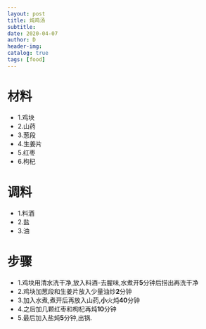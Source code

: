 ```yaml
--- 
layout: post
title: 炖鸡汤 
subtitle:
date: 2020-04-07
author: D
header-img:
catalog: true
tags: [food]
---
```


# 材料
- 1.鸡块
- 2.山药
- 3.葱段
- 4.生姜片
- 5.红枣
- 6.枸杞

# 调料
- 1.料酒
- 2.盐
- 3.油

# 步骤
- 1.鸡块用清水洗干净,放入料酒-去腥味,水煮开**5**分钟后捞出再洗干净
- 2.鸡块加葱段和生姜片放入少量油炒**2**分钟
- 3.加入水煮,煮开后再放入山药,**小**火炖**40**分钟
- 4.之后加几颗红枣和枸杞再炖**10**分钟
- 5.最后加入盐炖**5**分钟,出锅.
